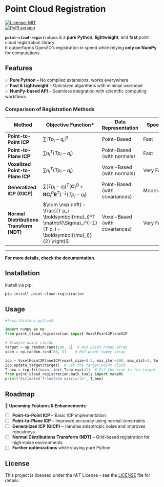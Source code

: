 
# Point Cloud Registration  

[![License: MIT](https://img.shields.io/badge/License-MIT-yellow.svg)](https://opensource.org/licenses/MIT)  
[![PyPI version](https://badge.fury.io/py/point-cloud-registration.svg)](https://badge.fury.io/py/point-cloud-registration)  

**`point-cloud-registration`** is a **pure Python**, **lightweight**, and **fast** point cloud registration library.  
It outperforms Open3D’s registration in speed while relying **only on NumPy** for computations.

## Features  
✅ **Pure Python** – No compiled extensions, works everywhere  
✅ **Fast & Lightweight** – Optimized algorithms with minimal overhead  
✅ **NumPy-based API** – Seamless integration with scientific computing workflows  


### Comparison of Registration Methods

| Method                        | Objective Function*                                         | Data Representation   | Speed         | Precision    |
|-------------------------------|-----------------------------------------------------------|------------------------|---------------|--------------|
| **Point-to-Point ICP**         | $\sum \| T p_i - q_i \|^2$   | Point-Based            | Fast          | Moderate     |
| **Point-to-Plane ICP**         | $\sum n_i^T (T p_i - q_i)$ | Point-Based (with normals) | Fast | High | 
| **Voxelized Point-to-Plane ICP**         | $\sum n_i^T (T p_i - q_i)$ | Voxel-Based (with normals) | Very Fast | High | 
| **Generalized ICP (GICP)**     | $\sum (T p_i - q_i)^T (\mathbf{C}_i^Q + \mathbf{R} \mathbf{C}_i^P \mathbf{R}^T)^{-1} (T p_i - q_i)$ | Point-Based (with covariances) | Moderate | Very High | 
| **Normal Distributions Transform (NDT)** | $\sum \exp \left( -\frac{(T p_i - \boldsymbol{\mu}_i)^T \mathbf{\Sigma}_i^{-1} (T p_i - \boldsymbol{\mu}_i)}{2} \right)$ | Voxel-Based (with covariances) | Very Fast | Moderate |

---

**For more details, check the documentation.**


## Installation  

Install via pip:  

```bash
pip install point-cloud-registration
```

## Usage  

```python
#!/usr/bin/env python3

import numpy as np
from point_cloud_registration import VoxelPoint2PlaneICP

# Example point clouds
target = np.random.rand(100, 3)  # Nx3 point numpy array
scan = np.random.rand(80, 3)    # Mx3 point numpy array

icp = VoxelPoint2PlaneICP(voxel_size=0.5, max_iter=100, max_dist=2, tol=1e-3)
icp.update_target(target)  # Set the target point cloud
T_new = icp.fit(scan, init_T=np.eye(4))  # Fit the scan to the target
from point_cloud_registration.math_tools import makeRt
print("Estimated Transform matrix:\n", T_new)
```

## Roadmap  
🚀 **Upcoming Features & Enhancements**:  
- [ ] **Point-to-Point ICP** – Basic ICP implementation  
- [ ] **Point-to-Plane ICP** – Improved accuracy using normal constraints  
- [ ] **Generalized ICP (GICP)** – Handles anisotropic noise and improves robustness  
- [ ] **Normal Distributions Transform (NDT)** – Grid-based registration for high-noise environments  
- [ ] **Further optimizations** while staying pure Python  

## License  

This project is licensed under the MIT License - see the [LICENSE](LICENSE) file for details.  
